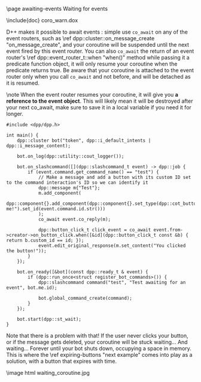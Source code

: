 \page awaiting-events Waiting for events

\include{doc} coro_warn.dox

D++ makes it possible to await events : simple use `co_await` on any of the event routers, such as \ref dpp::cluster::on_message_create "on_message_create", and your coroutine will be suspended until the next event fired by this event router. You can also `co_await` the return of an event router's \ref dpp::event_router_t::when "when()" method while passing it a predicate function object, it will only resume your coroutine when the predicate returns true. Be aware that your coroutine is attached to the event router only when you call `co_await` and not before, and will be detached as it is resumed.

\note When the event router resumes your coroutine, it will give you __a reference to the event object__. This will likely mean it will be destroyed after your next co_await, make sure to save it in a local variable if you need it for longer.

~~~~~~~~~~{.cpp}
#include <dpp/dpp.h>

int main() {
    dpp::cluster bot("token", dpp::i_default_intents | dpp::i_message_content);

    bot.on_log(dpp::utility::cout_logger());

    bot.on_slashcommand([](dpp::slashcommand_t event) -> dpp::job {
        if (event.command.get_command_name() == "test") {
            // Make a message and add a button with its custom ID set to the command interaction's ID so we can identify it
            dpp::message m{"Test"};
            m.add_component(
                dpp::component{}.add_component(dpp::component{}.set_type(dpp::cot_button).set_label("Click me!").set_id(event.command.id.str()))
            );
            co_await event.co_reply(m);

            dpp::button_click_t click_event = co_await event.from->creator->on_button_click.when([&id](dpp::button_click_t const &b) { return b.custom_id == id; });
            event.edit_original_response(m.set_content("You clicked the button!"));
        }
    });

    bot.on_ready([&bot](const dpp::ready_t & event) {
        if (dpp::run_once<struct register_bot_commands>()) {
            dpp::slashcommand command("test", "Test awaiting for an event", bot.me.id);

            bot.global_command_create(command);
        }
    });

    bot.start(dpp::st_wait);
}
~~~~~~~~~~

Note that there is a problem with that! If the user never clicks your button, or if the message gets deleted, your coroutine will be stuck waiting... And waiting... Forever until your bot shuts down, occupying a space in memory. This is where the \ref expiring-buttons "next example" comes into play as a solution, with a button that expires with time.

\image html waiting_coroutine.jpg